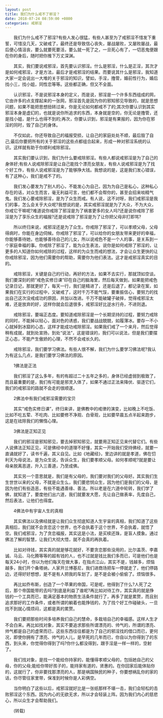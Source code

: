 ```yaml
---
layout: post
title: 我们为什么戒不了邪淫？
date: 2018-07-24 08:59:00 +0800
categories: 戒邪淫
---
```


　　我们为什么戒不了邪淫?有些人发心很猛，有些人甚至为了戒邪淫不惜发下重誓，可惜没几天，又破戒了，最终还是导致信心丧失，屡战屡败，又屡败屡战，最后便心情沮丧，要么就要死要活，要么就一死了之，一旦死心有了，一切恶鬼便跟在你的身后，随时把你推下万丈深渊。
　　其实，我们要说戒邪淫，首先要认识邪淫。什么是邪淫，什么是正淫，其次才是如何戒邪淫，才是方法，最后才是戒邪淫的结果。而要说其什么是邪淫，我知道大家一定会说出一大堆的关于邪淫的知识，譬如，手淫，撸管，婚前性行为，婚后找小三，找小姐，同性恋等等。这些都正确，但又不全面。
　　认识邪淫，不是说邪淫本身的定义，而是说，邪淫是一个许多东西组成的网，它由许多的点支撑起来的一张网，邪淫首先是因为你的邪知邪见导致的，就是思想问题，如果不能把思想扭转过来，你是无论如何都戒不了的;其次你要认识到其实邪淫本身是虚幻的，也就是说你所追求的东西，本身就是空的，你无论是撸管，还是找小姐，是什么也得不到的;再次，你要认识到，邪淫是有果报的，因为你在邪淫的同时，毁了自己的身体。
　　不仅如此，你还导致自己的福报受损，让自己的家庭处处不顺，最后毁了自己;最后你要把所有的关于邪淫的这些点都组合起来，形成一种对邪淫系统的认识。这样就有助于你顺利戒除邪淫。
　　其实我们要认识到，我们为什么要戒除邪淫。有些人都说戒邪淫是为了自己的身体好;有些人说戒除邪淫是让自己能找个漂亮女朋友，有些人说戒邪淫是为了找个好工作，有些人说戒邪淫是为了能够挣大钱。我想说的是，这是我们发心错误，有了这种心，我们是戒不了的。
　　我们发心要发为了别人的心，不能发心为自己，因为为自己是私心，这种私心存在的话，对众生而言，毫无利益可言，他们都不会帮你的，甚至会招来啖精气鬼。我们发心要戒除邪淫，是为了众生而戒。有人说，这不对呀，我们戒邪淫是我们的事，怎么会关乎大众呢?我想说的是，其实戒邪淫就是为了大众，不为大众，你戒它干嘛呢?难道说你戒除了邪淫是为了祸害更多的女人吗?还是说你戒除了邪淫是为了享乐众生的福报?还是说戒除了邪淫是为了让你把父母非打即骂?
　　所以终归来说，戒邪淫还是为了众生。你戒除了邪淫了，可以孝顺父母，父母得病时，你能在身边伺候。你戒除了邪淫了，可以给你的女朋友带来更好的幸福，你能够善待她，也能够善待自己的儿女，所以说戒色不是一个人的事，是关系到一个家庭幸福的事。你戒除了邪淫了，能为众生表法，说你是如何戒除了邪淫的，让更多的人知道你如何戒除的过程，这样的为众生而戒的想法，才会让众生更快的让你戒除邪淫，因为他们需要你的帮助，需要你为他们表法。这才是戒邪淫真实的目的。
　　戒除邪淫，关键是自己的行动，再好的方法，如果不去实行，那就顶如空谈。我们要深刻的把“戒色实修日课”印在自己的脑海里，然后每天做到，如果能把戒色记录日记，那就更好了，每天一行，我们是精进了，还是后退了，都记录在案，如果我们在实行的过程中，又破戒了，这时千万不能气馁，要重振信心，要努力的找出自己这次没戒成功的原因，并加以改进。千万不能破罐子破摔，觉得戒邪淫太难，还是放弃的好，这样你就会后退很多，戒邪淫好比逆水行舟，不进则退。
　　戒除邪淫，要端正态度。要知道戒除邪淫是一个长期坚持的过程，要努力戒除的同时，不能掉以轻心，面对色的诱惑，我们要战战兢兢，如履薄冰。要存一不小心就掉到冰窟的心态，这样才能成功戒除邪淫。如果我们戒了一个来月，然后觉得稍有成就，就到处宣扬，到处“说法”，这是错误的，我们可以说法，但是我们要摆正心态，不能产生傲娇的心理，不然不会戒长久的。
　　戒除邪淫，我们要学习佛法。有些人很不解，我们为什么要学习佛法呢?我认为有这么几点，是我们要学习佛法的原因。
　　1佛法是正法
　　我们邪淫了这么多年，有的有超过二十五年之多的，身体已经虚弱到极致了，而且最重要的是，我们有可能是邪灵入体了，如果不通过正法来降伏、驱逐它们，我们的戒邪淫的路就不会走的很顺遂。
　　2佛法中有我们戒邪淫需要的宝贝
　　其实“戒色实修日课”，终归来讲，是佛教中的戒律的演变，比如晚上不吃饭、比如不吃五荤、不吃肉、比如要修不净观、白骨观，比如要早晨五点半起来跑步，这是在祛除我们的懒惰心理。
　　3佛法是正知正见
　　我们的邪淫是邪知邪见，要去掉邪知邪见，就要用正知正见来代替它们。有些人说佛法正知正见，可是佛经中的道理不好懂，其实一开始我们受持佛经，就要一直诵就好了，读书千遍，其义自见。比如《地藏经》，里边讲的就是孝道，佛在忉利天为母说法，是为众生说，告诉众生，我们要孝顺父母。如何孝顺呢?就是要让母亲脱离恶道，升入三善道，乃至成佛。
　　其实另一个意思就是，我们是有父母的，我们要对我们的父母好。其实我们生生世世以来的父母，不就是众生么，我们要悲悯众生，因为他们是我们的父母，是因为他们有些造恶，有些不能遇善缘、善法。所以老是在六道中轮转，我们学了佛，就知道了，要度他们出六道，我们就要发大愿，先让自己做表率，先度自己，然后表法，让他们也得度。
　　4佛法中有宇宙人生的真相
　　其实佛法以及佛经就是让我们众生彻底知道人生宇宙的真相，我们知道了这些真相后，我们就不会贪恋这个世界，也不会执着于这个世界，不会执着，就悟了空。我们戒邪淫，为了贪恋福报，其实这是小法，是买椟还珠，是盲人摸象。通过佛法了解的智慧，让我们大彻大悟，就不会真的再执着。
　　比如对待钱，其实真的就是够花就好，不要贪恋那些没用的，比尔盖茨、李嘉诚、马云、马化腾等等的超有钱的人，也不过就是钱比我们多而已，可是他们也是每天24小时，你以为他们每天在做大事，在指点江山，其实不是，钱越多，烦恼越多，我们开个桑塔纳，人家开兰博基尼，我们进商场把车一停就走了，他们停路边，还得好好想想，是不是有人把我的车划了，是不是会被小偷偷了。烦恼很多。
　　再比如乔布斯，创造了一个苹果的帝国，可是呢，他得到了什么?人死了之后，那个帝国能带的去吗?到底是利益了谁呢?再比如对待工作，其实真的就是挣钱的一个工具而已，能满足基本的物质生活条件就行了，再多了就是累赘，而且别追求那好的工作条件，或者所谓的躺着也能挣钱的，为了找个好工作碰破头，一旦找不到就心情烦闷，这都是真的累赘。
　　我们要把那些时间多培养我们自己的慧命，多栽培自己的幸福感。这样人生才不会白来。再比如找对象，其实不要追求那些所谓漂亮的、帅气的，所谓的漂亮、帅气都是自己的虚荣而已，这些东西往往都是为了自己的邪淫找的借口而已，更何况，即使你拥有了漂亮、帅气的人儿，是早死的几年而已，你自以为你得到了的东西，到头来，你觉得你得到了吗?你什么都没得到，跟手淫是一样一样的，空射了。
　　我们找对象，是找一个能给你持家的，能懂得孝顺父母的，包括她自己的父母，你的父母;能给你带好孩子的，能持家有道的，贤惠的。在你回家后能体贴你的，这就行了，你非要找那漂亮的人，那是祸国殃民的种子，你要想祸乱你的家的话，你尽管往家里带，保准到时候你是人彩俩空。
　　当你明白了这些以后，戒邪淫就好比是一张纸那样不堪一击，我们会轻松的击败邪淫这个东西。因为内心的无欲无求，所以才会轻装上阵。因为我们内心的慈悲心，所以众生才会帮助我们。
　　(转载)